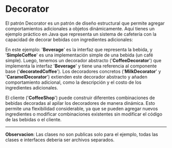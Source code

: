 # Decorator

El patrón Decorator es un patrón de diseño estructural que permite agregar comportamientos adicionales a objetos dinámicamente. Aquí tienes un ejemplo práctico en Java que representa un sistema de cafetería con la capacidad de decorar bebidas con ingredientes adicionales:

En este ejemplo:
'**Beverage**' es la interfaz que representa la bebida, y '**SimpleCoffee**' es una implementación simple de una bebida (un café simple). Luego, tenemos un decorador abstracto ('**CoffeeDecorator**') que implementa la interfaz '**Beverage**' y tiene una referencia al componente base ('**decoratedCoffee**'). Los decoradores concretos ('**MilkDecorator**' y '**CaramelDecorator**') extienden este decorador abstracto y añaden comportamiento adicional, como la descripción y el costo de los ingredientes adicionales.

El cliente ('**CoffeeShop**') puede construir diferentes combinaciones de bebidas decoradas al apilar los decoradores de manera dinámica. Esto permite una flexibilidad considerable, ya que se pueden agregar nuevos ingredientes o modificar combinaciones existentes sin modificar el código de las bebidas o el cliente.

---
**Observacion**: Las clases no son publicas solo para el ejemplo, todas las clases e interfaces deberia ser archivos separados.
